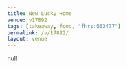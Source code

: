 ```yaml
---
title: New Lucky Home
venue: v17892
tags: [takeaway, food, "fhrs:663477"]
permalink: /v/17892/
layout: venue
---
```

null